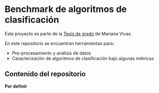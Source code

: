# Benchmark de algoritmos de clasificación

Este proyecto es parte de la [Tesis de grado](https://github.com/marianaiv/tesis_grado_UCV) de Mariana Vivas.

En este repositorio se encuentran herramientas para: 
- Pre-procesamiento y análisis de datos
- Caracterización de algoritmos de clasificación bajo algunas métricas

## Contenido del repositorio
**Por definir**
